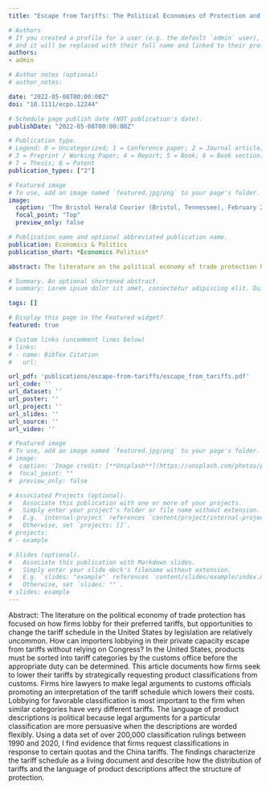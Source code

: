 ```yaml
---
title: "Escape from Tariffs: The Political Economies of Protection and Classification"

# Authors
# If you created a profile for a user (e.g. the default `admin` user), write the username (folder name) here 
# and it will be replaced with their full name and linked to their profile.
authors:
- admin

# Author notes (optional)
# author_notes:

date: "2022-05-08T00:00:00Z"
doi: "10.1111/ecpo.12244"

# Schedule page publish date (NOT publication's date).
publishDate: "2022-05-08T00:00:00Z"

# Publication type.
# Legend: 0 = Uncategorized; 1 = Conference paper; 2 = Journal article;
# 3 = Preprint / Working Paper; 4 = Report; 5 = Book; 6 = Book section;
# 7 = Thesis; 8 = Patent
publication_types: ["2"]

# Featured image
# To use, add an image named `featured.jpg/png` to your page's folder. 
image:
  caption: 'The Bristol Herald Courier (Bristol, Tennessee), February 25, 1927, page 16'
  focal_point: "Top"
  preview_only: false

# Publication name and optional abbreviated publication name.
publication: Economics & Politics
publication_short: *Economics Politics*

abstract: The literature on the political economy of trade protection has focused on how firms lobby for their preferred tariffs, but opportunities to change the tariff schedule in the United States by legislation are relatively uncommon. How can importers lobbying in their private capacity escape from tariffs without relying on Congress? In the United States, products must be sorted into tariff categories by the customs office before the appropriate duty can be determined. This article documents how firms seek to lower their tariffs by strategically requesting product classifications from customs. Firms hire lawyers to make legal arguments to customs officials promoting an interpretation of the tariff schedule which lowers their costs. Lobbying for favorable classification is most important to the firm when similar categories have very different tariffs. The language of product descriptions is political because legal arguments for a particular classification are more persuasive when the descriptions are worded flexibly. Using a data set of over 200,000 classification rulings between 1990 and 2020, I find evidence that firms request classifications in response to certain quotas and the China tariffs. The findings characterize the tariff schedule as a living document and describe how the distribution of tariffs and the language of product descriptions affect the structure of protection.

# Summary. An optional shortened abstract.
# summary: Lorem ipsum dolor sit amet, consectetur adipiscing elit. Duis posuere tellus ac convallis placerat. Proin tincidunt magna sed ex sollicitudin condimentum.

tags: []

# Display this page in the Featured widget?
featured: true

# Custom links (uncomment lines below)
# links:
# - name: BibTex Citation
#   url: 

url_pdf: 'publications/escape-from-tariffs/escape_from_tariffs.pdf'
url_code: ''
url_dataset: ''
url_poster: ''
url_project: ''
url_slides: ''
url_source: ''
url_video: ''

# Featured image
# To use, add an image named `featured.jpg/png` to your page's folder. 
# image:
#  caption: 'Image credit: [**Unsplash**](https://unsplash.com/photos/pLCdAaMFLTE)'
#  focal_point: ""
#  preview_only: false

# Associated Projects (optional).
#   Associate this publication with one or more of your projects.
#   Simply enter your project's folder or file name without extension.
#   E.g. `internal-project` references `content/project/internal-project/index.md`.
#   Otherwise, set `projects: []`.
# projects:
# - example

# Slides (optional).
#   Associate this publication with Markdown slides.
#   Simply enter your slide deck's filename without extension.
#   E.g. `slides: "example"` references `content/slides/example/index.md`.
#   Otherwise, set `slides: ""`.
# slides: example
---
```


Abstract: The literature on the political economy of trade protection has focused on how firms lobby for their preferred tariffs, but opportunities to change the tariff schedule in the United States by legislation are relatively uncommon. How can importers lobbying in their private capacity escape from tariffs without relying on Congress? In the United States, products must be sorted into tariff categories by the customs office before the appropriate duty can be determined. This article documents how firms seek to lower their tariffs by strategically requesting product classifications from customs. Firms hire lawyers to make legal arguments to customs officials promoting an interpretation of the tariff schedule which lowers their costs. Lobbying for favorable classification is most important to the firm when similar categories have very different tariffs. The language of product descriptions is political because legal arguments for a particular classification are more persuasive when the descriptions are worded flexibly. Using a data set of over 200,000 classification rulings between 1990 and 2020, I find evidence that firms request classifications in response to certain quotas and the China tariffs. The findings characterize the tariff schedule as a living document and describe how the distribution of tariffs and the language of product descriptions affect the structure of protection.

